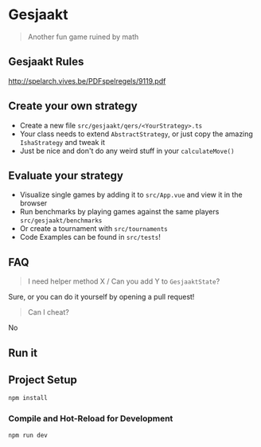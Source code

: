 # Gesjaakt
> Another fun game ruined by math

## Gesjaakt Rules

http://spelarch.vives.be/PDFspelregels/9119.pdf


## Create your own strategy
- Create a new file `src/gesjaakt/qers/<YourStrategy>.ts`
- Your class needs to extend `AbstractStrategy`, or just copy the amazing `IshaStrategy` and tweak it
- Just be nice and don't do any weird stuff in your `calculateMove()`

## Evaluate your strategy
- Visualize single games by adding it to `src/App.vue` and view it in the browser
- Run benchmarks by playing games against the same players `src/gesjaakt/benchmarks`
- Or create a tournament with `src/tournaments`
- Code Examples can be found in `src/tests`!

## FAQ

> I need helper method X / Can you add Y to `GesjaaktState`?

Sure, or you can do it yourself by opening a pull request!

> Can I cheat?

No

## Run it
## Project Setup

```sh
npm install
```

### Compile and Hot-Reload for Development

```sh
npm run dev
```
